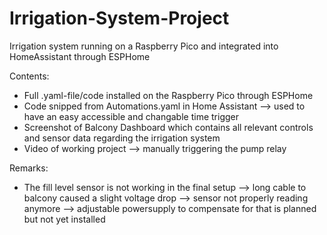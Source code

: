 # Irrigation-System-Project
Irrigation system running on a Raspberry Pico and integrated into HomeAssistant through ESPHome

Contents:
- Full .yaml-file/code installed on the Raspberry Pico through ESPHome
- Code snipped from Automations.yaml in Home Assistant --> used to have an easy accessible and changable time trigger
- Screenshot of Balcony Dashboard which contains all relevant controls and sensor data regarding the irrigation system
- Video of working project --> manually triggering the pump relay

Remarks:
- The fill level sensor is not working in the final setup --> long cable to balcony caused a slight voltage drop --> sensor not properly reading anymore --> adjustable powersupply to compensate for that is planned but not yet installed
